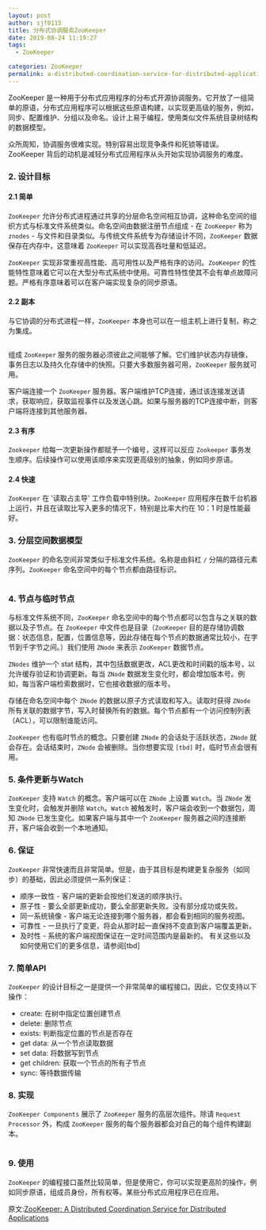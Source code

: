 ```yaml
---
layout: post
author: sjf0115
title: 分布式协调服务ZooKeeper
date: 2019-08-24 11:19:27
tags:
  - ZooKeeper

categories: ZooKeeper
permalink: a-distributed-coordination-service-for-distributed-applications-of-zookeeper
---
```


ZooKeeper 是一种用于分布式应用程序的分布式开源协调服务。它开放了一组简单的原语，分布式应用程序可以根据这些原语构建，以实现更高级的服务，例如，同步、配置维护、分组以及命名。设计上易于编程，使用类似文件系统目录树结构的数据模型。

众所周知，协调服务很难实现。特别容易出现竞争条件和死锁等错误。ZooKeeper 背后的动机是减轻分布式应用程序从头开始实现协调服务的难度。

### 2. 设计目标

#### 2.1 简单

`ZooKeeper` 允许分布式进程通过共享的分层命名空间相互协调，这种命名空间的组织方式与标准文件系统类似。命名空间由数据注册节点组成 - 在 `ZooKeeper` 称为 `znodes`  - 与文件和目录类似。与传统文件系统专为存储设计不同，`ZooKeeper` 数据保存在内存中，这意味着 `ZooKeeper` 可以实现高吞吐量和低延迟。

`ZooKeeper` 实现非常重视高性能、高可用性以及严格有序的访问。`ZooKeeper` 的性能特性意味着它可以在大型分布式系统中使用。可靠性特性使其不会有单点故障问题。严格有序意味着可以在客户端实现复杂的同步原语。

#### 2.2 副本

与它协调的分布式进程一样，`ZooKeeper` 本身也可以在一组主机上进行复制，称之为集成。

![]()

组成 `ZooKeeper` 服务的服务器必须彼此之间能够了解。它们维护状态内存镜像，事务日志以及持久化存储中的快照。只要大多数服务器可用，`ZooKeeper` 服务就可用。

客户端连接一个 `ZooKeeper` 服务器。客户端维护TCP连接，通过该连接发送请求，获取响应，获取监视事件以及发送心跳。如果与服务器的TCP连接中断，则客户端将连接到其他服务器。

#### 2.3 有序

`Zookeeper` 给每一次更新操作都赋予一个编号，这样可以反应 `Zookeeper` 事务发生顺序。后续操作可以使用该顺序来实现更高级别的抽象，例如同步原语。

#### 2.4 快速

`ZooKeeper` 在 '读取占主导' 工作负载中特别快。`ZooKeeper` 应用程序在数千台机器上运行，并且在读取比写入更多的情况下，特别是比率大约在 10：1 时是性能最好。

### 3. 分层空间数据模型

`ZooKeeper` 的命名空间非常类似于标准文件系统。名称是由斜杠 `/` 分隔的路径元素序列。`ZooKeeper` 命名空间中的每个节点都由路径标识。

![]()

### 4. 节点与临时节点

与标准文件系统不同，`ZooKeeper` 命名空间中的每个节点都可以包含与之关联的数据以及子节点。在 `ZooKeeper` 中文件也是目录（`ZooKeeper` 目的是存储协调数据：状态信息，配置，位置信息等，因此存储在每个节点的数据通常比较小，在字节到千字节之间。）我们使用 `ZNode` 来表示 `ZooKeeper` 数据节点。

`ZNodes` 维护一个 stat 结构，其中包括数据更改，ACL更改和时间戳的版本号，以允许缓存验证和协调更新。每当 `ZNode` 数据发生变化时，都会增加版本号。例如，每当客户端检索数据时，它也接收数据的版本号。

存储在命名空间中每个 `ZNode` 的数据以原子方式读取和写入。读取时获得 `ZNode` 所有关联的数据字节，写入时替换所有的数据。每个节点都有一个访问控制列表（ACL），可以限制谁能访问。

`ZooKeeper` 也有临时节点的概念。只要创建 `ZNode` 的会话处于活跃状态，`ZNode` 就会存在。会话结束时，`ZNode` 会被删除。当你想要实现 `[tbd]` 时，临时节点会很有用。

### 5. 条件更新与Watch

`ZooKeeper` 支持 `Watch` 的概念。客户端可以在 `ZNode` 上设置 `Watch`。当 `ZNode` 发生变化时，会触发并删除 `Watch`。`Watch` 被触发时，客户端会收到一个数据包，周知 `ZNode` 已发生变化。如果客户端与其中一个 `ZooKeeper` 服务器之间的连接断开，客户端会收到一个本地通知。

### 6. 保证

`ZooKeeper` 非常快速而且非常简单。但是，由于其目标是构建更复杂服务（如同步）的基础，因此必须提供一系列保证：
- 顺序一致性 - 客户端的更新会按他们发送的顺序执行。
- 原子性 - 要么全部更新成功，要么全部更新失败。没有部分成功或失败。
- 同一系统镜像 - 客户端无论连接到哪个服务器，都会看到相同的服务视图。
- 可靠性 - 一旦执行了变更，将会从那时起一直保持不变直到客户端覆盖更新。
- 及时性 - 系统的客户端视图保证在一定时间范围内是最新的。
有关这些以及如何使用它们的更多信息，请参阅[tbd]

### 7. 简单API

`ZooKeeper` 的设计目标之一是提供一个非常简单的编程接口。因此，它仅支持以下操作：
- create: 在树中指定位置创建节点
- delete: 删除节点
- exists: 判断指定位置的节点是否存在
- get data: 从一个节点读取数据
- set data: 将数据写到节点
- get children: 获取一个节点的所有子节点
- sync: 等待数据传输

### 8. 实现

`ZooKeeper Components` 展示了 `ZooKeeper` 服务的高层次组件。除请 `Request Processor` 外，构成 `ZooKeeper` 服务的每个服务器都会对自己的每个组件构建副本。

![]()

### 9. 使用

`ZooKeeper` 的编程接口虽然比较简单，但是使用它，你可以实现更高阶的操作，例如同步原语，组成员身份，所有权等。某些分布式应用程序已在应用。


原文:[ZooKeeper: A Distributed Coordination Service for Distributed Applications](http://zookeeper.apache.org/doc/current/zookeeperOver.html)
